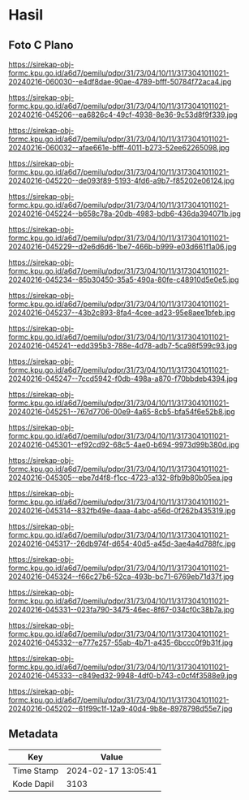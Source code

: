 # Hasil

## Foto C Plano

https://sirekap-obj-formc.kpu.go.id/a6d7/pemilu/pdpr/31/73/04/10/11/3173041011021-20240216-060030--e4df8dae-90ae-4789-bfff-50784f72aca4.jpg

https://sirekap-obj-formc.kpu.go.id/a6d7/pemilu/pdpr/31/73/04/10/11/3173041011021-20240216-045206--ea6826c4-49cf-4938-8e36-9c53d8f9f339.jpg

https://sirekap-obj-formc.kpu.go.id/a6d7/pemilu/pdpr/31/73/04/10/11/3173041011021-20240216-060032--afae661e-bfff-4011-b273-52ee62265098.jpg

https://sirekap-obj-formc.kpu.go.id/a6d7/pemilu/pdpr/31/73/04/10/11/3173041011021-20240216-045220--de093f89-5193-4fd6-a9b7-f85202e06124.jpg

https://sirekap-obj-formc.kpu.go.id/a6d7/pemilu/pdpr/31/73/04/10/11/3173041011021-20240216-045224--b658c78a-20db-4983-bdb6-436da394071b.jpg

https://sirekap-obj-formc.kpu.go.id/a6d7/pemilu/pdpr/31/73/04/10/11/3173041011021-20240216-045229--d2e6d6d6-1be7-466b-b999-e03d661f1a06.jpg

https://sirekap-obj-formc.kpu.go.id/a6d7/pemilu/pdpr/31/73/04/10/11/3173041011021-20240216-045234--85b30450-35a5-490a-80fe-c48910d5e0e5.jpg

https://sirekap-obj-formc.kpu.go.id/a6d7/pemilu/pdpr/31/73/04/10/11/3173041011021-20240216-045237--43b2c893-8fa4-4cee-ad23-95e8aee1bfeb.jpg

https://sirekap-obj-formc.kpu.go.id/a6d7/pemilu/pdpr/31/73/04/10/11/3173041011021-20240216-045241--edd395b3-788e-4d78-adb7-5ca98f599c93.jpg

https://sirekap-obj-formc.kpu.go.id/a6d7/pemilu/pdpr/31/73/04/10/11/3173041011021-20240216-045247--7ccd5942-f0db-498a-a870-f70bbdeb4394.jpg

https://sirekap-obj-formc.kpu.go.id/a6d7/pemilu/pdpr/31/73/04/10/11/3173041011021-20240216-045251--767d7706-00e9-4a65-8cb5-bfa54f6e52b8.jpg

https://sirekap-obj-formc.kpu.go.id/a6d7/pemilu/pdpr/31/73/04/10/11/3173041011021-20240216-045301--ef92cd92-68c5-4ae0-b694-9973d99b380d.jpg

https://sirekap-obj-formc.kpu.go.id/a6d7/pemilu/pdpr/31/73/04/10/11/3173041011021-20240216-045305--ebe7d4f8-f1cc-4723-a132-8fb9b80b05ea.jpg

https://sirekap-obj-formc.kpu.go.id/a6d7/pemilu/pdpr/31/73/04/10/11/3173041011021-20240216-045314--832fb49e-4aaa-4abc-a56d-0f262b435319.jpg

https://sirekap-obj-formc.kpu.go.id/a6d7/pemilu/pdpr/31/73/04/10/11/3173041011021-20240216-045317--26db974f-d654-40d5-a45d-3ae4a4d788fc.jpg

https://sirekap-obj-formc.kpu.go.id/a6d7/pemilu/pdpr/31/73/04/10/11/3173041011021-20240216-045324--f66c27b6-52ca-493b-bc71-6769eb71d37f.jpg

https://sirekap-obj-formc.kpu.go.id/a6d7/pemilu/pdpr/31/73/04/10/11/3173041011021-20240216-045331--023fa790-3475-46ec-8f67-034cf0c38b7a.jpg

https://sirekap-obj-formc.kpu.go.id/a6d7/pemilu/pdpr/31/73/04/10/11/3173041011021-20240216-045332--e777e257-55ab-4b71-a435-6bccc0f9b31f.jpg

https://sirekap-obj-formc.kpu.go.id/a6d7/pemilu/pdpr/31/73/04/10/11/3173041011021-20240216-045333--c849ed32-9948-4df0-b743-c0cf4f3588e9.jpg

https://sirekap-obj-formc.kpu.go.id/a6d7/pemilu/pdpr/31/73/04/10/11/3173041011021-20240216-045202--61f99c1f-12a9-40d4-9b8e-8978798d55e7.jpg


## Metadata

| Key        | Value               |
| ---------- | ------------------- |
| Time Stamp | 2024-02-17 13:05:41 |
| Kode Dapil | 3103                |




